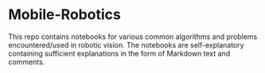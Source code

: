 # Mobile-Robotics

This repo contains notebooks for various common algorithms and problems encountered/used in robotic vision. The notebooks are self-explanatory containing sufficient explanations in the form of Markdown text and comments.